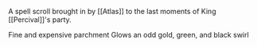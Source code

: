 A spell scroll brought in by [[Atlas]] to the last moments of King [[Percival]]'s party.

Fine and expensive parchment
Glows an odd gold, green, and black swirl